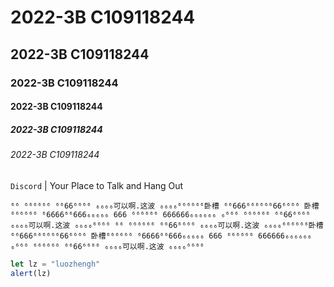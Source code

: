 # 2022-3B C109118244
## 2022-3B C109118244
### 2022-3B C109118244
#### 2022-3B C109118244
##### 2022-3B C109118244
###### 2022-3B C109118244

`Discord` | Your Place to Talk and Hang Out

```
⁶⁶ ⁶⁶⁶⁶⁶⁶ ⁶⁶66⁶⁶⁶⁶ ₆₆₆₆可以啊.这波 ₆₆₆₆⁶⁶⁶⁶⁶⁶卧槽 ⁶⁶666⁶⁶⁶⁶⁶⁶66⁶⁶⁶⁶ 卧槽⁶⁶⁶⁶⁶⁶ ⁶6666⁶⁶666₆₆₆₆₆ 666 ⁶⁶⁶⁶⁶⁶ 666666₆₆₆₆₆₆ ₆⁶⁶⁶ ⁶⁶⁶⁶⁶⁶ ⁶⁶66⁶⁶⁶⁶ ₆₆₆₆可以啊.这波 ₆₆₆₆⁶⁶⁶⁶ ⁶⁶ ⁶⁶⁶⁶⁶⁶ ⁶⁶66⁶⁶⁶⁶ ₆₆₆₆可以啊.这波 ₆₆₆₆⁶⁶⁶⁶⁶⁶卧槽 ⁶⁶666⁶⁶⁶⁶⁶⁶66⁶⁶⁶⁶ 卧槽⁶⁶⁶⁶⁶⁶ ⁶6666⁶⁶666₆₆₆₆₆ 666 ⁶⁶⁶⁶⁶⁶ 666666₆₆₆₆₆₆ ₆⁶⁶⁶ ⁶⁶⁶⁶⁶⁶ ⁶⁶66⁶⁶⁶⁶ ₆₆₆₆可以啊.这波 ₆₆₆₆⁶⁶⁶⁶
```


```javascript
let lz = "luozhengh"
alert(lz)
```
